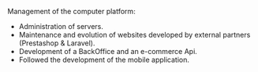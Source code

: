 Management of the computer platform: 

* Administration of servers.
* Maintenance and evolution of websites developed by external partners (Prestashop & Laravel).
* Development of a BackOffice and an e-commerce Api.
* Followed the development of the mobile application.